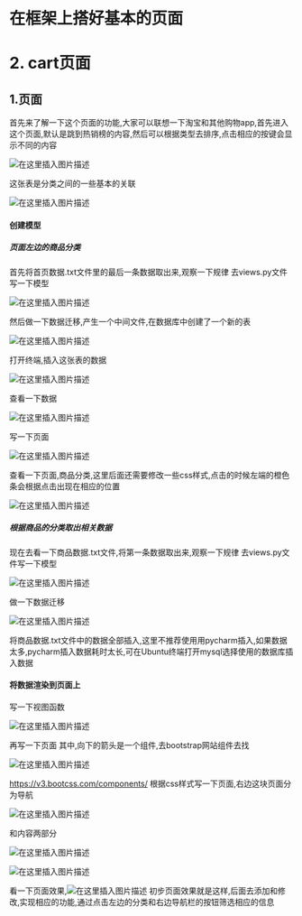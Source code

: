 # 在框架上搭好基本的页面

# 2. cart页面

## 1.页面

首先来了解一下这个页面的功能,大家可以联想一下淘宝和其他购物app,首先进入这个页面,默认是跳到热销榜的内容,然后可以根据类型去排序,点击相应的按键会显示不同的内容

![在这里插入图片描述](img/20190526233206606.png)

这张表是分类之间的一些基本的关联

![在这里插入图片描述](img/20190528204859696.png)

#### 创建模型

##### 页面左边的商品分类

首先将首页数据.txt文件里的最后一条数据取出来,观察一下规律
去views.py文件写一下模型

![在这里插入图片描述](img/20190526235237964.png)

然后做一下数据迁移,产生一个中间文件,在数据库中创建了一个新的表

![在这里插入图片描述](img/20190526235458558.png)

打开终端,插入这张表的数据

![在这里插入图片描述](img/20190527002930177.png)

查看一下数据

![在这里插入图片描述](img/20190527002943875.png)

写一下页面

![在这里插入图片描述](img/20190527135716128.png)

查看一下页面,商品分类,这里后面还需要修改一些css样式,点击的时候左端的橙色条会根据点击出现在相应的位置

![在这里插入图片描述](img/20190527135531504.png)

##### 根据商品的分类取出相关数据

现在去看一下商品数据.txt文件,将第一条数据取出来,观察一下规律
去views.py文件写一下模型

![在这里插入图片描述](img/20190527002032458.png)

做一下数据迁移

![在这里插入图片描述](img/20190527002211688.png)

将商品数据.txt文件中的数据全部插入,这里不推荐使用用pycharm插入,如果数据太多,pycharm插入数据耗时太长,可在Ubuntu终端打开mysql选择使用的数据库插入数据

#### 将数据渲染到页面上

写一下视图函数

![在这里插入图片描述](img/20190527010135541.png)

再写一下页面
其中,向下的箭头是一个组件,去bootstrap网站组件去找

![在这里插入图片描述](img/20190527010451301.png)

https://v3.bootcss.com/components/
根据css样式写一下页面,右边这块页面分为导航

![在这里插入图片描述](img/20190527140114796.png)

和内容两部分

![在这里插入图片描述](img/20190527140206983.png)

![在这里插入图片描述](img/20190527140415912.png)

看一下页面效果,![在这里插入图片描述](img/20190527140415912-1579053416929.png)
初步页面效果就是这样,后面去添加和修改,实现相应的功能,通过点击左边的分类和右边导航栏的按钮筛选相应的信息

